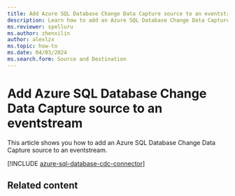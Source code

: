```yaml
---
title: Add Azure SQL Database Change Data Capture source to an eventstream
description: Learn how to add an Azure SQL Database Change Data Capture source to an eventstream.
ms.reviewer: spelluru
ms.author: zhenxilin
author: alexlzx
ms.topic: how-to
ms.date: 04/03/2024
ms.search.form: Source and Destination
---
```


# Add Azure SQL Database Change Data Capture source to an eventstream
This article shows you how to add an Azure SQL Database Change Data Capture source to an eventstream.

[!INCLUDE [azure-sql-database-cdc-connector](../includes/azure-sql-database-cdc-connector.md)]

## Related content

